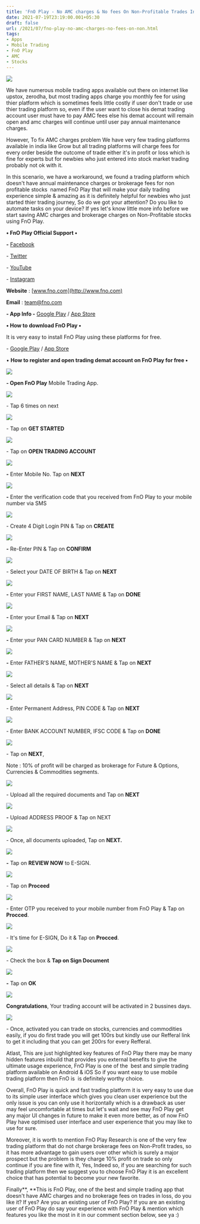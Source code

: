 ```yaml
---
title: 'FnO Play - No AMC charges & No fees On Non-Profitable Trades In India.'
date: 2021-07-19T23:19:00.001+05:30
draft: false
url: /2021/07/fno-play-no-amc-charges-no-fees-on-non.html
tags: 
- Apps
- Mobile Trading
- FnO Play
- AMC
- Stocks
---
```


 [![](https://lh3.googleusercontent.com/-qFVabf9W35o/YPW7IchxkcI/AAAAAAAAF54/ud9sKMyrC68GDXBT72ebqhzSgda8nnYXQCLcBGAsYHQ/s1600/1626716916256268-0.png)](https://lh3.googleusercontent.com/-qFVabf9W35o/YPW7IchxkcI/AAAAAAAAF54/ud9sKMyrC68GDXBT72ebqhzSgda8nnYXQCLcBGAsYHQ/s1600/1626716916256268-0.png) 

We have numerous mobile trading apps available out there on internet like upstox, zerodha, but most trading apps charge you monthly fee for using thier platform which is sometimes feels little costly if user don't trade or use thier trading platform so, even if the user want to close his demat trading account user must have to pay AMC fees else his demat account will remain open and amc charges will continue until user pay annual maintenance charges. 

  

However, To fix AMC charges problem We have very few trading platforms available in india like Grow but all trading platforms will charge fees for every order beside the outcome of trade either it's in profit or loss which is fine for experts but for newbies who just entered into stock market trading probably not ok with it.

  

In this scenario, we have a workaround, we found a trading platform which doesn't have annual maintenance charges or brokerage fees for non profitable stocks  named FnO Play that will make your daily trading experience simple & amazing as it is definitely helpful for newbies who just started thier trading journey, So do we got your attention? Do you like to automate tasks on your device? If yes let's know little more info before we start saving AMC charges and brokerage charges on Non-Profitable stocks using FnO Play.  

  

**• FnO Play Official Support •**

**\-** [Facebook](https://www.facebook.com/FnOApp/)

\- [Twitter](https://t.me/FnOApps)

\- [YouTube](https://youtube.com/channel/UCzKOdRu_vzr1TzYSl3qsoRw)

\- [Instagram](https://instagram.com/fnoapp?utm_medium=copy_link)

  

**Website** : [www.fno.com](http://www.fno.com)

**Email** : [team@fno.com](http://team@fno.com)

**\- App Info -** [Google Play](https://play.google.com/store/apps/details?id=com.fnoplay) / [App Store](https://apps.apple.com/in/app/fno-play/id1533626293)

**• How to download FnO Play •**

It is very easy to install FnO Play using these platforms for free.

  

\- [Google Play](https://play.google.com/store/apps/details?id=com.fnoplay) / [App Store](https://apps.apple.com/in/app/fno-play/id1533626293)

  

• **How to register and open trading demat account on FnO Play for free •**

 **[![](https://lh3.googleusercontent.com/-GYyXQ_D7f5c/YPW687tH4fI/AAAAAAAAF50/lgyI7qgEEG4YctpXkbUKkI6i24p7a9wGACLcBGAsYHQ/s1600/1626716735321371-1.png)](https://lh3.googleusercontent.com/-GYyXQ_D7f5c/YPW687tH4fI/AAAAAAAAF50/lgyI7qgEEG4YctpXkbUKkI6i24p7a9wGACLcBGAsYHQ/s1600/1626716735321371-1.png)** 

**\- Open FnO Play** Mobile Trading App.

  

 [![](https://lh3.googleusercontent.com/-AbaJsyUgTEc/YPW6JgatvsI/AAAAAAAAF5s/XZaezfdXSZYGM0xK4xYRH4FK8KKecgAigCLcBGAsYHQ/s1600/1626716553822683-2.png)](https://lh3.googleusercontent.com/-AbaJsyUgTEc/YPW6JgatvsI/AAAAAAAAF5s/XZaezfdXSZYGM0xK4xYRH4FK8KKecgAigCLcBGAsYHQ/s1600/1626716553822683-2.png) 

  

\- Tap 6 times on next

  

 [![](https://lh3.googleusercontent.com/-yn5OAKVb1iM/YPW5iJkQhBI/AAAAAAAAF5c/qcny9cPEsmMW_o5Z6CvuzWwauAiwBCtjQCLcBGAsYHQ/s1600/1626716533821711-3.png)](https://lh3.googleusercontent.com/-yn5OAKVb1iM/YPW5iJkQhBI/AAAAAAAAF5c/qcny9cPEsmMW_o5Z6CvuzWwauAiwBCtjQCLcBGAsYHQ/s1600/1626716533821711-3.png) 

  

\- Tap on **GET STARTED**

  

 [![](https://lh3.googleusercontent.com/-Kmt2MsCQXlc/YPW5dZwwRyI/AAAAAAAAF5Y/3UX9GJQ2rX8dnQRAEuPNRBlDr1SLSnnDQCLcBGAsYHQ/s1600/1626716519404721-4.png)](https://lh3.googleusercontent.com/-Kmt2MsCQXlc/YPW5dZwwRyI/AAAAAAAAF5Y/3UX9GJQ2rX8dnQRAEuPNRBlDr1SLSnnDQCLcBGAsYHQ/s1600/1626716519404721-4.png) 

  

\- Tap on **OPEN TRADING ACCOUNT**

 **[![](https://lh3.googleusercontent.com/-MpGSIVbrT-0/YPW5ZACP3vI/AAAAAAAAF5U/Etv7LfTjYfAAFSqWYCveDhWSy8Q-a_kFQCLcBGAsYHQ/s1600/1626716510369118-5.png)](https://lh3.googleusercontent.com/-MpGSIVbrT-0/YPW5ZACP3vI/AAAAAAAAF5U/Etv7LfTjYfAAFSqWYCveDhWSy8Q-a_kFQCLcBGAsYHQ/s1600/1626716510369118-5.png)** 

**\-** Enter Mobile No. Tap on **NEXT**

 **[![](https://lh3.googleusercontent.com/-ATaR6ytomqU/YPW5XLj7WmI/AAAAAAAAF5Q/TCNqhT9HbuAvGuqItdlxySvgsJMMkUcDACLcBGAsYHQ/s1600/1626716417229417-6.png)](https://lh3.googleusercontent.com/-ATaR6ytomqU/YPW5XLj7WmI/AAAAAAAAF5Q/TCNqhT9HbuAvGuqItdlxySvgsJMMkUcDACLcBGAsYHQ/s1600/1626716417229417-6.png)** 

**\-** Enter the verification code that you received from FnO Play to your mobile number via SMS 

  

 [![](https://lh3.googleusercontent.com/-6MBGYCNxyF0/YPW4_yj8rnI/AAAAAAAAF48/YlOoAJUYjOQW-LHWHFqGtDLns19oqeWBACLcBGAsYHQ/s1600/1626716404247554-7.png)](https://lh3.googleusercontent.com/-6MBGYCNxyF0/YPW4_yj8rnI/AAAAAAAAF48/YlOoAJUYjOQW-LHWHFqGtDLns19oqeWBACLcBGAsYHQ/s1600/1626716404247554-7.png) 

  

\- Create 4 Digit Login PIN & Tap on **CREATE**

 **[![](https://lh3.googleusercontent.com/-asJncyMyDYM/YPW48HBEsjI/AAAAAAAAF40/0Jb7DDlUnGgWGmoskmP8hx5XACNuKs3hACLcBGAsYHQ/s1600/1626716389942032-8.png)](https://lh3.googleusercontent.com/-asJncyMyDYM/YPW48HBEsjI/AAAAAAAAF40/0Jb7DDlUnGgWGmoskmP8hx5XACNuKs3hACLcBGAsYHQ/s1600/1626716389942032-8.png)** 

**\-** Re-Enter PIN & Tap on **CONFIRM**

  

 [![](https://lh3.googleusercontent.com/-ua6nG_ROFAs/YPW45CpRapI/AAAAAAAAF4s/LuMqZP_bshQtTt6Z7AhoCtySvBAVQwXDACLcBGAsYHQ/s1600/1626716383877541-9.png)](https://lh3.googleusercontent.com/-ua6nG_ROFAs/YPW45CpRapI/AAAAAAAAF4s/LuMqZP_bshQtTt6Z7AhoCtySvBAVQwXDACLcBGAsYHQ/s1600/1626716383877541-9.png) 

  

\- Select your DATE OF BIRTH & Tap on **NEXT**

 **[![](https://lh3.googleusercontent.com/-mGjCw3sQsu4/YPW434qllqI/AAAAAAAAF4o/IY290ixCbMQYkaKgQW2CpRf4AyICCrcJQCLcBGAsYHQ/s1600/1626716373641503-10.png)](https://lh3.googleusercontent.com/-mGjCw3sQsu4/YPW434qllqI/AAAAAAAAF4o/IY290ixCbMQYkaKgQW2CpRf4AyICCrcJQCLcBGAsYHQ/s1600/1626716373641503-10.png)** 

**\-** Enter your FIRST NAME, LAST NAME & Tap on **DONE**

 **[![](https://lh3.googleusercontent.com/-4EySxQqHvyg/YPW40WHBBUI/AAAAAAAAF4k/FCoReyIDRyg80gR7vpWJW_MtSIUCtZZugCLcBGAsYHQ/s1600/1626716361239482-11.png)](https://lh3.googleusercontent.com/-4EySxQqHvyg/YPW40WHBBUI/AAAAAAAAF4k/FCoReyIDRyg80gR7vpWJW_MtSIUCtZZugCLcBGAsYHQ/s1600/1626716361239482-11.png)** 

**\-** Enter your Email & Tap on **NEXT**

 **[![](https://lh3.googleusercontent.com/-MzkPmHH8mo4/YPW4x4Zob0I/AAAAAAAAF4g/z4YQrjsIdPMwqVZ3-HHu9l_gU8TTXBFMQCLcBGAsYHQ/s1600/1626716353309596-12.png)](https://lh3.googleusercontent.com/-MzkPmHH8mo4/YPW4x4Zob0I/AAAAAAAAF4g/z4YQrjsIdPMwqVZ3-HHu9l_gU8TTXBFMQCLcBGAsYHQ/s1600/1626716353309596-12.png)** 

**\-** Enter your PAN CARD NUMBER & Tap on **NEXT**

 **[![](https://lh3.googleusercontent.com/-SgVh9k874s8/YPW4v69-lbI/AAAAAAAAF4c/dsRER2Hhzt4EemqpCnptMJTDOvPK0TPqACLcBGAsYHQ/s1600/1626716344642375-13.png)](https://lh3.googleusercontent.com/-SgVh9k874s8/YPW4v69-lbI/AAAAAAAAF4c/dsRER2Hhzt4EemqpCnptMJTDOvPK0TPqACLcBGAsYHQ/s1600/1626716344642375-13.png)** 

**\-** Enter FATHER'S NAME, MOTHER'S NAME & Tap on **NEXT**

  

 [![](https://lh3.googleusercontent.com/-55GTJdthELk/YPW4tptxkBI/AAAAAAAAF4U/Ib0iYmUxpfcF6wkErw7GEWZc7kaUxkW4ACLcBGAsYHQ/s1600/1626716335992321-14.png)](https://lh3.googleusercontent.com/-55GTJdthELk/YPW4tptxkBI/AAAAAAAAF4U/Ib0iYmUxpfcF6wkErw7GEWZc7kaUxkW4ACLcBGAsYHQ/s1600/1626716335992321-14.png) 

  

\- Select all details & Tap on **NEXT** 

  

 [![](https://lh3.googleusercontent.com/-bs91befTiGw/YPW4rqB8BDI/AAAAAAAAF4Q/sKFvepACnag9fYrkZQfKunnsKor3KSgnACLcBGAsYHQ/s1600/1626716310485925-15.png)](https://lh3.googleusercontent.com/-bs91befTiGw/YPW4rqB8BDI/AAAAAAAAF4Q/sKFvepACnag9fYrkZQfKunnsKor3KSgnACLcBGAsYHQ/s1600/1626716310485925-15.png) 

  

\- Enter Permanent Address, PIN CODE & Tap on **NEXT**

  

 [![](https://lh3.googleusercontent.com/-tkAmbMwYAzQ/YPW4k8E7e5I/AAAAAAAAF4I/Plg2KJcHUs40HgDo96FnSi7GWSpWsUqowCLcBGAsYHQ/s1600/1626716293592183-16.png)](https://lh3.googleusercontent.com/-tkAmbMwYAzQ/YPW4k8E7e5I/AAAAAAAAF4I/Plg2KJcHUs40HgDo96FnSi7GWSpWsUqowCLcBGAsYHQ/s1600/1626716293592183-16.png) 

  

  

\- Enter BANK ACCOUNT NUMBER, IFSC CODE & Tap on **DONE**

  

 [![](https://lh3.googleusercontent.com/-_9C6yZgWHIM/YPW4gyoSWqI/AAAAAAAAF4A/BKmUmVwwhOo57KxbQcL0G9lJxCOumOulwCLcBGAsYHQ/s1600/1626716285393214-17.png)](https://lh3.googleusercontent.com/-_9C6yZgWHIM/YPW4gyoSWqI/AAAAAAAAF4A/BKmUmVwwhOo57KxbQcL0G9lJxCOumOulwCLcBGAsYHQ/s1600/1626716285393214-17.png) 

  

\- Tap on **NEXT**, 

  

Note : 10% of profit will be charged as brokerage for Future & Options, Currencies & Commodities segments.

  

 [![](https://lh3.googleusercontent.com/-Zr3EuN6y19E/YPW4errGuxI/AAAAAAAAF38/tAKNw2GY9GQh8d4o5zVzT8qlW4ULKAzJgCLcBGAsYHQ/s1600/1626716265808449-18.png)](https://lh3.googleusercontent.com/-Zr3EuN6y19E/YPW4errGuxI/AAAAAAAAF38/tAKNw2GY9GQh8d4o5zVzT8qlW4ULKAzJgCLcBGAsYHQ/s1600/1626716265808449-18.png) 

  

\- Upload all the required documents and Tap on **NEXT**

 **[![](https://lh3.googleusercontent.com/-kYQ0D0v1RzI/YPW4aPKvkuI/AAAAAAAAF34/nCK0dIeiRgQBoh0mPb4McDU-f6PmDpmGgCLcBGAsYHQ/s1600/1626716252574747-19.png)](https://lh3.googleusercontent.com/-kYQ0D0v1RzI/YPW4aPKvkuI/AAAAAAAAF34/nCK0dIeiRgQBoh0mPb4McDU-f6PmDpmGgCLcBGAsYHQ/s1600/1626716252574747-19.png)** 

**\-** Upload ADDRESS PROOF & Tap on NEXT

  

 [![](https://lh3.googleusercontent.com/-5EpQzc0Dv20/YPW4Wv6WVdI/AAAAAAAAF30/4gkna9V4XKMCyI_0LBHX-lp-XyIqlrIqQCLcBGAsYHQ/s1600/1626716238758079-20.png)](https://lh3.googleusercontent.com/-5EpQzc0Dv20/YPW4Wv6WVdI/AAAAAAAAF30/4gkna9V4XKMCyI_0LBHX-lp-XyIqlrIqQCLcBGAsYHQ/s1600/1626716238758079-20.png) 

  

\- Once, all documents uploaded, Tap on **NEXT.**

 **[![](https://lh3.googleusercontent.com/-Z6q8IUjz8B8/YPW4Tfns59I/AAAAAAAAF3w/6euh3e25T98vWKu4Oaskhb6gZniEb3ImQCLcBGAsYHQ/s1600/1626716069470777-21.png)](https://lh3.googleusercontent.com/-Z6q8IUjz8B8/YPW4Tfns59I/AAAAAAAAF3w/6euh3e25T98vWKu4Oaskhb6gZniEb3ImQCLcBGAsYHQ/s1600/1626716069470777-21.png)** 

**\-** Tap on **REVIEW NOW** to E-SIGN.

  

 [![](https://lh3.googleusercontent.com/-8AT7Nijzz3U/YPW3o6g1b6I/AAAAAAAAF3k/JdsW_VHxYQUZ9fs2TD7BuZVDRJmkv9UTACLcBGAsYHQ/s1600/1626716019293078-22.png)](https://lh3.googleusercontent.com/-8AT7Nijzz3U/YPW3o6g1b6I/AAAAAAAAF3k/JdsW_VHxYQUZ9fs2TD7BuZVDRJmkv9UTACLcBGAsYHQ/s1600/1626716019293078-22.png) 

  

  

\- Tap on **Proceed**

 **[![](https://lh3.googleusercontent.com/-CfKPUHqXenU/YPW3cbQup6I/AAAAAAAAF3U/D6E168c1Nwk0a8yG-mDg8xq-Obk3ugJMQCLcBGAsYHQ/s1600/1626715999242349-23.png)](https://lh3.googleusercontent.com/-CfKPUHqXenU/YPW3cbQup6I/AAAAAAAAF3U/D6E168c1Nwk0a8yG-mDg8xq-Obk3ugJMQCLcBGAsYHQ/s1600/1626715999242349-23.png)** 

  

\- Enter OTP you received to your mobile number from FnO Play & Tap on **Procced**.

  

 [![](https://lh3.googleusercontent.com/-lq4EXORngZY/YPW3XbCbk4I/AAAAAAAAF3Q/mfJj6vsjs6sv14wB2xjFjgn_ha0b1iPWACLcBGAsYHQ/s1600/1626715989178978-24.png)](https://lh3.googleusercontent.com/-lq4EXORngZY/YPW3XbCbk4I/AAAAAAAAF3Q/mfJj6vsjs6sv14wB2xjFjgn_ha0b1iPWACLcBGAsYHQ/s1600/1626715989178978-24.png) 

  

  

\- It's time for E-SIGN, Do it & Tap on **Procced**.

  

 [![](https://lh3.googleusercontent.com/-W_iHXs6i0AQ/YPW3U81hmBI/AAAAAAAAF3M/AEF0p8SLpdAyxWuD9Pyaq9eghOylyHP0ACLcBGAsYHQ/s1600/1626715971577441-25.png)](https://lh3.googleusercontent.com/-W_iHXs6i0AQ/YPW3U81hmBI/AAAAAAAAF3M/AEF0p8SLpdAyxWuD9Pyaq9eghOylyHP0ACLcBGAsYHQ/s1600/1626715971577441-25.png) 

  

\- Check the box & **Tap on Sign Document**

 **[![](https://lh3.googleusercontent.com/-Jijg5SGuNFw/YPW3QYZIRWI/AAAAAAAAF3I/PKwe-4L8qsk8mqDbj7INDqEeZC9JeY_HQCLcBGAsYHQ/s1600/1626715962272004-26.png)](https://lh3.googleusercontent.com/-Jijg5SGuNFw/YPW3QYZIRWI/AAAAAAAAF3I/PKwe-4L8qsk8mqDbj7INDqEeZC9JeY_HQCLcBGAsYHQ/s1600/1626715962272004-26.png)** 

**\-** Tap on **OK**

  

 [![](https://lh3.googleusercontent.com/-qNe4BbKMwOo/YPW3OSKKwtI/AAAAAAAAF3E/Vb3UkmwmPCQI8ke8m2di-cjN3KM26UZfwCLcBGAsYHQ/s1600/1626715953130686-27.png)](https://lh3.googleusercontent.com/-qNe4BbKMwOo/YPW3OSKKwtI/AAAAAAAAF3E/Vb3UkmwmPCQI8ke8m2di-cjN3KM26UZfwCLcBGAsYHQ/s1600/1626715953130686-27.png) 

  

**Congratulations**, Your trading account will be activated in 2 bussines days.

  

 [![](https://lh3.googleusercontent.com/-qUTEisL51-o/YPW3L4vNKBI/AAAAAAAAF3A/eHxhWou6Wb4XUT482zSPCspTgfz2XaKkwCLcBGAsYHQ/s1600/1626715738146457-28.png)](https://lh3.googleusercontent.com/-qUTEisL51-o/YPW3L4vNKBI/AAAAAAAAF3A/eHxhWou6Wb4XUT482zSPCspTgfz2XaKkwCLcBGAsYHQ/s1600/1626715738146457-28.png) 

  

\- Once, activated you can trade on stocks, currencies and commodities easily, if you do first trade you will get 100rs but kindly use our Refferal link to get it including that you can get 200rs for every Refferal.

  

Atlast, This are just highlighted key features of FnO Play there may be many hidden features inbuild that provides you external benefits to give the ultimate usage experience, FnO Play is one of the  best and simple trading platform available on Android & iOS So if you want easy to use mobile trading platform then FnO is  is definitely worthy choice.  

  

Overall, FnO Play is quick and fast trading platform it is very easy to use due to its simple user interface which gives you clean user experience but the only issue is you can only use it horizontally which is a drawback as user may feel uncomfortable at times but let's wait and see may FnO Play get any major UI changes in future to make it even more better, as of now FnO Play have optimised user interface and user experience that you may like to use for sure.   

  

Moreover, it is worth to mention FnO Play Research is one of the very few trading platform that do not charge brokerage fees on Non-Profit trades, so it has more advantage to gain users over other which is surely a major prospect but the problem is they charge 10% profit on trade so only continue if you are fine with it, Yes, Indeed so, if you are searching for such trading platform then we suggest you to choose FnO Play it is an excellent choice that has potential to become your new favorite.  

  

Finally**, **This is FnO Play, one of the best and simple trading app that doesn't have AMC charges and no brokerage fees on trades in loss, do you like it? If yes? Are you an existing user of FnO Play? If you are an existing user of FnO Play do say your experience with FnO Play & mention which features you like the most in it in our comment section below, see ya :)